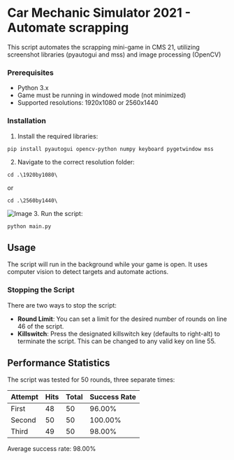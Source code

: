 # Car Mechanic Simulator 2021 - Automate scrapping

This script automates the scrapping mini-game in CMS 21, utilizing screenshot libraries (pyautogui and mss) and image processing (OpenCV)

### Prerequisites
- Python 3.x
- Game must be running in windowed mode (not minimized)
- Supported resolutions: 1920x1080 or 2560x1440

### Installation

1. Install the required libraries:
```
pip install pyautogui opencv-python numpy keyboard pygetwindow mss
```

2. Navigate to the correct resolution folder:
```
cd .\1920by1080\
```
or
```
cd .\2560by1440\
```
![Image](https://github.com/user-attachments/assets/1d9697af-ac52-4d27-af67-5d4825f44705)
3. Run the script:
```
python main.py
```

## Usage

The script will run in the background while your game is open. It uses computer vision to detect targets and automate actions.

### Stopping the Script

There are two ways to stop the script:
- **Round Limit**: You can set a limit for the desired number of rounds on line 46 of the script.
- **Killswitch**: Press the designated killswitch key (defaults to right-alt) to terminate the script. This can be changed to any valid key on line 55.

## Performance Statistics

The script was tested for 50 rounds, three separate times:

| Attempt | Hits | Total | Success Rate |
|---------|------|-------|-------------|
| First   | 48   | 50    | 96.00%      |
| Second  | 50   | 50    | 100.00%     |
| Third   | 49   | 50    | 98.00%      |

Average success rate: 98.00%
